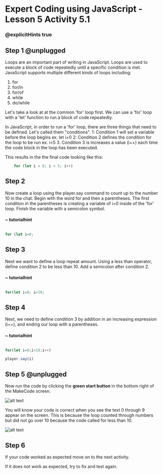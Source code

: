 # Expert Coding using JavaScript - Lesson 5 Activity 5.1
### @explicitHints true

  

## Step 1 @unplugged

  

Loops are an important part of writing in JavaScript. Loops are used to execute a block of code repeatedly until a specific condition is met. JavaScript supports multiple different kinds of loops including:
1. for
2. for/in
3. for/of
4. while
5. do/while

Let's take a look at at the common 'for' loop first. We can use a 'for' loop with a 'let' function to run a block of code repeatedly. 

In JavaScript, in order to run a 'for' loop, there are three things that need to be defined. Let's called them "conditions".
1: Condition 1 will set a variable before the loop begins
		ex. let i=0
2: Condition 2 defines the condition for the loop to be run
		ex. i<5
3. Condition 3 is increases a value (i++) each time the code block in the loop has been executed.

This results in the the final code looking like this:

```javascript
    for (let i = 0; i < 5; i++)

```

## Step 2

Now create a loop using the player.say command to count up to the number 10 in the chat. Begin with the word for and then a parentheses.  The first condition in the parentheses is creating a variable of  i=0 inside of the 'for' loop. Finish the variable with a semicolon symbol.

  
#### ~ tutorialhint

  

```javascript

for (let i=0;


```
 

## Step 3

Next we want to define a loop repeat amount. Using a less than operator, define condition 2 to be less than 10. Add a semicolon after condition 2.

  
#### ~ tutorialhint
  
```javascript

for(let i=0; i<10;

```

## Step 4

Next, we need to define condition 3 by addition in an increasing expression (i++), and ending our loop with a parentheses.

#### ~ tutorialhint

  ```javascript

for(let i=0;i<10;i++)

player.say(i)

```


## Step 5 @unplugged

Now run the code by clicking the **green start button** in the bottom right of the MakeCode screen.

  

![alt text](https://expertjs.codingcredentials.com/Lesson1/1.1/1.JPG?raw=true  "Start")

  

You will know your code is correct when you see the text 0 through 9 appear on the screen. This is because the loop counted through numbers but did not go over 10 because the code called for less than 10. 

  ![alt text](https://expertjs.codingcredentials.com/Lesson5/5.1/5.1.jpg?raw=true  "code")
  
  

## Step 6

If your code worked as expected move on to the next activity.
  
If it does not work as expected, try to fix and test again.

